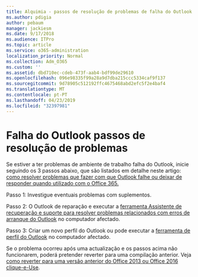 ```yaml
---
title: Alquimia - passos de resolução de problemas de falha do Outlook
ms.author: pdigia
author: pebaum
manager: jackiesm
ms.date: 9/17/2018
ms.audience: ITPro
ms.topic: article
ms.service: o365-administration
localization_priority: Normal
ms.collection: Adm_O365
ms.custom: ''
ms.assetid: dbd710ec-cdeb-473f-aab4-bdf99de29610
ms.openlocfilehash: 096e98335f99a28a9d7dba215ccc5334caf9f137
ms.sourcegitcommit: 9d78905c512192ffc4675468abd2efc5f2e4baf4
ms.translationtype: MT
ms.contentlocale: pt-PT
ms.lasthandoff: 04/23/2019
ms.locfileid: "32397981"
---
```

# <a name="outlook-crash-troubleshooting-steps"></a>Falha do Outlook passos de resolução de problemas

Se estiver a ter problemas de ambiente de trabalho falha do Outlook, inicie seguindo os 3 passos abaixo, que são listados em detalhe neste artigo: [como resolver problemas que fazer com que Outlook falhe ou deixar de responder quando utilizado com o Office 365.](https://support.microsoft.com/help/2413813/how-to-troubleshoot-issues-that-cause-outlook-to-crash-or-hang-when-us)
  
Passo 1: Investigue eventuais problemas com suplementos.
  
Passo 2: O Outlook de reparação e executar a [ferramenta Assistente de recuperação e suporte para resolver problemas relacionados com erros de arranque do Outlook](https://aka.ms/SaRA-OutlookWontStart) no computador afectado. 
  
Passo 3: Criar um novo perfil do Outlook ou pode executar a [ferramenta de perfil do Outlook](https://aka.ms/SaRA-OutlookSetupProfile) no computador afectado. 
  
Se o problema ocorreu após uma actualização e os passos acima não funcionarem, poderá pretender reverter para uma compilação anterior. Veja [como reverter para uma versão anterior do Office 2013 ou Office 2016 clique-e-Use](https://support.microsoft.com/help/2770432).
  

